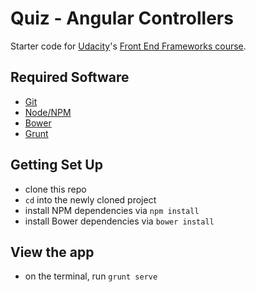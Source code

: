 # Quiz - Angular Controllers

Starter code for [Udacity](https://www.udacity.com)'s [Front End Frameworks course](https://www.udacity.com/course/front-end-frameworks--ud894).

## Required Software

* [Git](https://git-scm.com/)
* [Node/NPM](https://nodejs.org/en/)
* [Bower](http://bower.io/)
* [Grunt](http://gruntjs.com/)

## Getting Set Up

* clone this repo
* `cd` into the newly cloned project
* install NPM dependencies via `npm install`
* install Bower dependencies via `bower install`

## View the app

* on the terminal, run `grunt serve`
